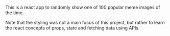 This is a react app to randomly show one of 100 popular meme images of the time.

Note that the styling was not a main focus of this project, but rather to learn the react concepts of props, state and fetching data using APIs.
